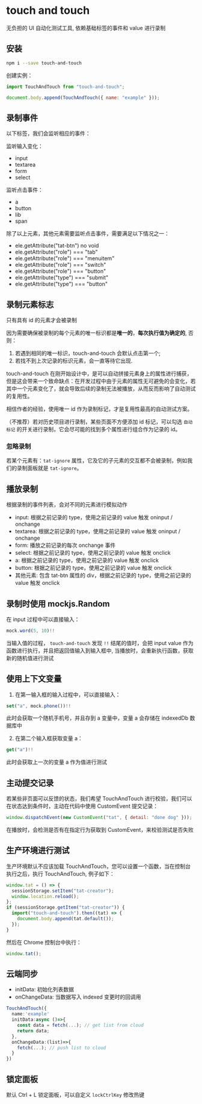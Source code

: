 # touch and touch

无负担的 UI 自动化测试工具, 依赖基础标签的事件和 value 进行录制

## 安装

```sh
npm i --save touch-and-touch
```

创建实例：

```js
import TouchAndTouch from "touch-and-touch";

document.body.append(TouchAndTouch({ name: "example" }));
```

## 录制事件

以下标签，我们会监听相应的事件：

监听输入变化：

- input
- textarea
- form
- select

监听点击事件：

- a
- button
- lib
- span

除了以上元素，其他元素需要监听点击事件，需要满足以下情况之一：

- ele.getAttribute("tat-btn") no void
- ele.getAttribute("role") === "tab"
- ele.getAttribute("role") === "menuitem"
- ele.getAttribute("role") === "switch"
- ele.getAttribute("role") === "button"
- ele.getAttribute("type") === "submit"
- ele.getAttribute("type") === "button"

## 录制元素标志

只有具有 id 的元素才会被录制

因为需要确保被录制的每个元素的唯一标识都是**唯一的**，**每次执行值为确定的**, 否则：

1. 若遇到相同的唯一标识，touch-and-touch 会默认点击第一个;
2. 若找不到上次记录的标识元素，会一直等待它出现.

touch-and-touch 在刚开始设计中，是可以自动拼接元素身上的属性进行捕获，但是这会带来一个致命缺点：在开发过程中由于元素的属性无可避免的会变化，若其中一个元素变化了，就会导致后续的录制无法被播放，从而反而影响了自动测试的复用性。

相信作者的经验，使用唯一 id 作为录制标记，才是复用性最高的自动测试方案。

（不推荐）若对历史项目进行录制，某些页面不方便添加 id 标记，可以勾选 `自动标记` 的开关进行录制，它会尽可能的找到多个属性进行组合作为记录的 id。

### 忽略录制

若某个元素有：`tat-ignore` 属性，它及它的子元素的交互都不会被录制，例如我们的录制面板就是 `tat-ignore`。

## 播放录制

根据录制的事件列表，会对不同的元素进行模拟动作

- input: 根据之前记录的 type，使用之前记录的 value 触发 oninput / onchange
- textarea: 根据之前记录的 type，使用之前记录的 value 触发 oninput / onchange
- form: 播放之前记录的每次 onchange 事件
- select: 根据之前记录的 type，使用之前记录的 value 触发 onclick
- a: 根据之前记录的 type，使用之前记录的 value 触发 onclick
- button: 根据之前记录的 type，使用之前记录的 value 触发 onclick
- 其他元素: 包含 tat-btn 属性的 div，根据之前记录的 type，使用之前记录的 value 触发 onclick

## 录制时使用 mockjs.Random

在 input 过程中可以直接输入：

```js
mock.word(5, 10)!!
```

当输入值的过程， `touch-and-touch` 发现 `!!` 结尾的值时，会把 input value 作为函数进行执行，并且把返回值输入到输入框中, 当播放时，会重新执行函数，获取新的随机值进行测试

## 使用上下文变量

1. 在第一输入框的输入过程中，可以直接输入：

```js
set("a", mock.phone())!!
```

此时会获取一个随机手机号，并且存到 a 变量中，变量 a 会存储在 indexedDb 数据库中

2. 在第二个输入框获取变量 a：

```js
get("a")!!
```

此时会获取上一次的变量 a 作为值进行测试

## 主动提交记录

若某些非页面可以反馈的状态，我们希望 TouchAndTouch 进行校验，我们可以在状态达到条件时，主动在代码中使用 CustomEvent 提交记录：

```js
window.dispatchEvent(new CustomEvent("tat", { detail: "done dog" }));
```

在播放时，会检测是否有在指定行为获取到 CustomEvent，来校验测试是否失败

## 生产环境进行测试

生产环境默认不应该加载 TouchAndTouch，您可以设置一个函数，当在控制台执行之后，执行 TouchAndTouch, 例子如下：

```ts
window.tat = () => {
  sessionStorage.setItem("tat-creator");
  window.location.reload();
};
if (sessionStorage.getItem("tat-creator")) {
  import("touch-and-touch").then((tat) => {
    document.body.append(tat.default());
  });
}
```

然后在 Chrome 控制台中执行：

```js
window.tat();
```

## 云端同步

- initData: 初始化列表数据
- onChangeData: 当数据写入 indexed 变更时的回调用

```ts
TouchAndTouch({
  name:'example'
  initData:async ()=>{
    const data = fetch(...); // get list from cloud
    return data;
  },
  onChangeData:(list)=>{
    fetch(...); // push list to cloud
  }
})
```

## 锁定面板

默认 Ctrl + L 锁定面板，可以自定义 `lockCtrlKey` 修改热键
